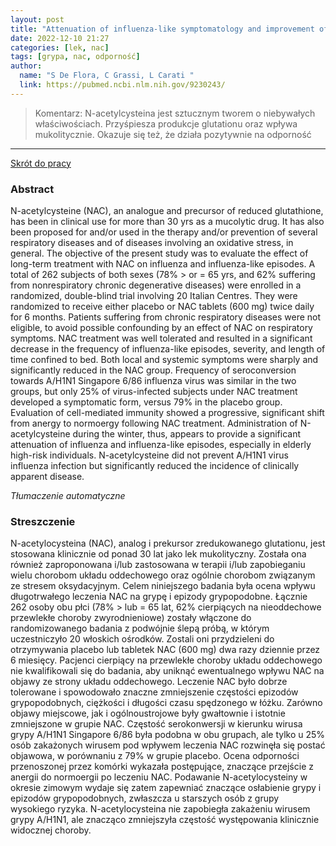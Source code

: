 ```yaml
---
layout: post
title: "Attenuation of influenza-like symptomatology and improvement of cell-mediated immunity with long-term N-acetylcysteine treatment "
date: 2022-12-10 21:27
categories: [lek, nac]
tags: [grypa, nac, odporność]
author:
  name: "S De Flora, C Grassi, L Carati "
  link: https://pubmed.ncbi.nlm.nih.gov/9230243/
---
```


> Komentarz:
> N-acetylcysteina jest sztucznym tworem o niebywałych właściwościach. Przyśpiesza produkcje glutationu oraz wpływa mukolitycznie. Okazuje się też, że działa pozytywnie na odporność 
> 
<hr>

[Skrót do pracy](https://pubmed.ncbi.nlm.nih.gov/9230243/) 

### Abstract
N-acetylcysteine (NAC), an analogue and precursor of reduced glutathione, has been in clinical use for more than 30 yrs as a mucolytic drug. It has also been proposed for and/or used in the therapy and/or prevention of several respiratory diseases and of diseases involving an oxidative stress, in general. The objective of the present study was to evaluate the effect of long-term treatment with NAC on influenza and influenza-like episodes. A total of 262 subjects of both sexes (78% > or = 65 yrs, and 62% suffering from nonrespiratory chronic degenerative diseases) were enrolled in a randomized, double-blind trial involving 20 Italian Centres. They were randomized to receive either placebo or NAC tablets (600 mg) twice daily for 6 months. Patients suffering from chronic respiratory diseases were not eligible, to avoid possible confounding by an effect of NAC on respiratory symptoms. NAC treatment was well tolerated and resulted in a significant decrease in the frequency of influenza-like episodes, severity, and length of time confined to bed. Both local and systemic symptoms were sharply and significantly reduced in the NAC group. Frequency of seroconversion towards A/H1N1 Singapore 6/86 influenza virus was similar in the two groups, but only 25% of virus-infected subjects under NAC treatment developed a symptomatic form, versus 79% in the placebo group. Evaluation of cell-mediated immunity showed a progressive, significant shift from anergy to normoergy following NAC treatment. Administration of N-acetylcysteine during the winter, thus, appears to provide a significant attenuation of influenza and influenza-like episodes, especially in elderly high-risk individuals. N-acetylcysteine did not prevent A/H1N1 virus influenza infection but significantly reduced the incidence of clinically apparent disease.

*Tłumaczenie automatyczne*

### Streszczenie
N-acetylocysteina (NAC), analog i prekursor zredukowanego glutationu, jest stosowana klinicznie od ponad 30 lat jako lek mukolityczny. Została ona również zaproponowana i/lub zastosowana w terapii i/lub zapobieganiu wielu chorobom układu oddechowego oraz ogólnie chorobom związanym ze stresem oksydacyjnym. Celem niniejszego badania była ocena wpływu długotrwałego leczenia NAC na grypę i epizody grypopodobne. Łącznie 262 osoby obu płci (78% > lub = 65 lat, 62% cierpiących na nieoddechowe przewlekłe choroby zwyrodnieniowe) zostały włączone do randomizowanego badania z podwójnie ślepą próbą, w którym uczestniczyło 20 włoskich ośrodków. Zostali oni przydzieleni do otrzymywania placebo lub tabletek NAC (600 mg) dwa razy dziennie przez 6 miesięcy. Pacjenci cierpiący na przewlekłe choroby układu oddechowego nie kwalifikowali się do badania, aby uniknąć ewentualnego wpływu NAC na objawy ze strony układu oddechowego. Leczenie NAC było dobrze tolerowane i spowodowało znaczne zmniejszenie częstości epizodów grypopodobnych, ciężkości i długości czasu spędzonego w łóżku. Zarówno objawy miejscowe, jak i ogólnoustrojowe były gwałtownie i istotnie zmniejszone w grupie NAC. Częstość serokonwersji w kierunku wirusa grypy A/H1N1 Singapore 6/86 była podobna w obu grupach, ale tylko u 25% osób zakażonych wirusem pod wpływem leczenia NAC rozwinęła się postać objawowa, w porównaniu z 79% w grupie placebo. Ocena odporności przenoszonej przez komórki wykazała postępujące, znaczące przejście z anergii do normoergii po leczeniu NAC. Podawanie N-acetylocysteiny w okresie zimowym wydaje się zatem zapewniać znaczące osłabienie grypy i epizodów grypopodobnych, zwłaszcza u starszych osób z grupy wysokiego ryzyka. N-acetylocysteina nie zapobiegła zakażeniu wirusem grypy A/H1N1, ale znacząco zmniejszyła częstość występowania klinicznie widocznej choroby.